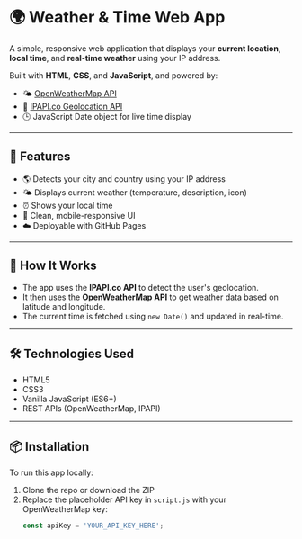 # 🌍 Weather & Time Web App

A simple, responsive web application that displays your **current location**, **local time**, and **real-time weather** using your IP address.

Built with **HTML**, **CSS**, and **JavaScript**, and powered by:
- 🌤️ [OpenWeatherMap API](https://openweathermap.org/api)
- 📍 [IPAPI.co Geolocation API](https://ipapi.co/)
- 🕒 JavaScript Date object for live time display

---

## 🚀 Features

- 🌎 Detects your city and country using your IP address
- 🌤️ Displays current weather (temperature, description, icon)
- ⏰ Shows your local time
- 🧭 Clean, mobile-responsive UI
- ☁️ Deployable with GitHub Pages

---

## 🔧 How It Works

- The app uses the **IPAPI.co API** to detect the user's geolocation.
- It then uses the **OpenWeatherMap API** to get weather data based on latitude and longitude.
- The current time is fetched using `new Date()` and updated in real-time.

---

## 🛠️ Technologies Used

- HTML5
- CSS3
- Vanilla JavaScript (ES6+)
- REST APIs (OpenWeatherMap, IPAPI)

---

## 📦 Installation

To run this app locally:

1. Clone the repo or download the ZIP
2. Replace the placeholder API key in `script.js` with your OpenWeatherMap key:
   ```javascript
   const apiKey = 'YOUR_API_KEY_HERE';
